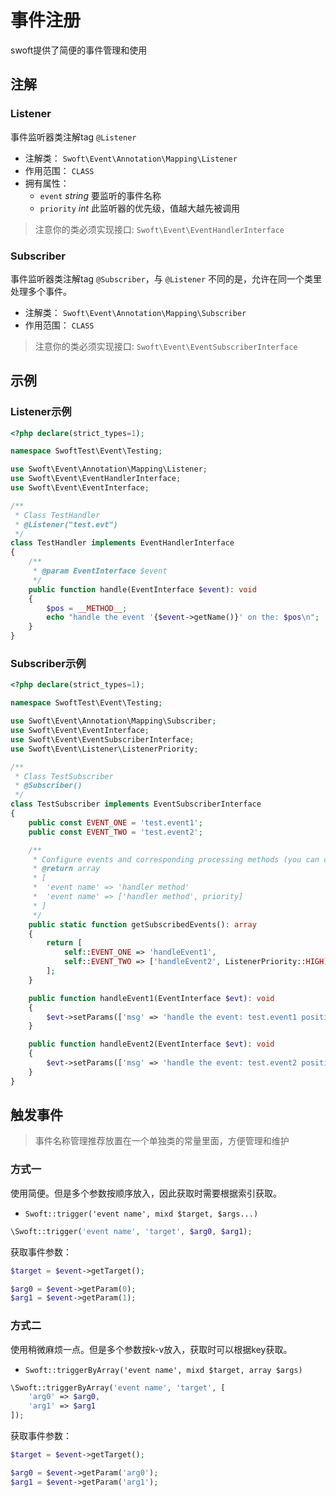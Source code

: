 # 事件注册

swoft提供了简便的事件管理和使用

## 注解

### Listener

事件监听器类注解tag `@Listener`

- 注解类： `Swoft\Event\Annotation\Mapping\Listener`
- 作用范围： `CLASS`
- 拥有属性：
    + `event` _string_ 要监听的事件名称
    + `priority` _int_ 此监听器的优先级，值越大越先被调用

> 注意你的类必须实现接口: `Swoft\Event\EventHandlerInterface`

### Subscriber

事件监听器类注解tag `@Subscriber`，与 `@Listener` 不同的是，允许在同一个类里处理多个事件。

- 注解类： `Swoft\Event\Annotation\Mapping\Subscriber`
- 作用范围： `CLASS`

> 注意你的类必须实现接口: `Swoft\Event\EventSubscriberInterface`

## 示例

### Listener示例

```php
<?php declare(strict_types=1);

namespace SwoftTest\Event\Testing;

use Swoft\Event\Annotation\Mapping\Listener;
use Swoft\Event\EventHandlerInterface;
use Swoft\Event\EventInterface;

/**
 * Class TestHandler
 * @Listener("test.evt")
 */
class TestHandler implements EventHandlerInterface
{
    /**
     * @param EventInterface $event
     */
    public function handle(EventInterface $event): void
    {
        $pos = __METHOD__;
        echo "handle the event '{$event->getName()}' on the: $pos\n";
    }
}
```

### Subscriber示例

```php
<?php declare(strict_types=1);

namespace SwoftTest\Event\Testing;

use Swoft\Event\Annotation\Mapping\Subscriber;
use Swoft\Event\EventInterface;
use Swoft\Event\EventSubscriberInterface;
use Swoft\Event\Listener\ListenerPriority;

/**
 * Class TestSubscriber
 * @Subscriber()
 */
class TestSubscriber implements EventSubscriberInterface
{
    public const EVENT_ONE = 'test.event1';
    public const EVENT_TWO = 'test.event2';

    /**
     * Configure events and corresponding processing methods (you can configure the priority)
     * @return array
     * [
     *  'event name' => 'handler method'
     *  'event name' => ['handler method', priority]
     * ]
     */
    public static function getSubscribedEvents(): array
    {
        return [
            self::EVENT_ONE => 'handleEvent1',
            self::EVENT_TWO => ['handleEvent2', ListenerPriority::HIGH],
        ];
    }

    public function handleEvent1(EventInterface $evt): void
    {
        $evt->setParams(['msg' => 'handle the event: test.event1 position: TestSubscriber.handleEvent1()']);
    }

    public function handleEvent2(EventInterface $evt): void
    {
        $evt->setParams(['msg' => 'handle the event: test.event2 position: TestSubscriber.handleEvent2()']);
    }
}
```

## 触发事件

> 事件名称管理推荐放置在一个单独类的常量里面，方便管理和维护

### 方式一

使用简便。但是多个参数按顺序放入，因此获取时需要根据索引获取。

- `Swoft::trigger('event name', mixd $target, $args...)`

```php
\Swoft::trigger('event name', 'target', $arg0, $arg1);
```

获取事件参数：

```php
$target = $event->getTarget();

$arg0 = $event->getParam(0);
$arg1 = $event->getParam(1);
```

### 方式二

使用稍微麻烦一点。但是多个参数按k-v放入，获取时可以根据key获取。

- `Swoft::triggerByArray('event name', mixd $target, array $args)`

```php
\Swoft::triggerByArray('event name', 'target', [
    'arg0' => $arg0,
    'arg1' => $arg1
]);
```

获取事件参数：

```php
$target = $event->getTarget();

$arg0 = $event->getParam('arg0');
$arg1 = $event->getParam('arg1');
```
